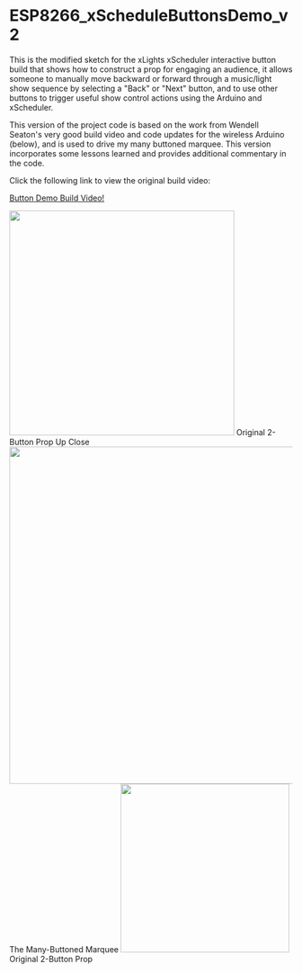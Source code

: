 # ESP8266_xScheduleButtonsDemo_v2

This is the modified sketch for the xLights xScheduler interactive button build that shows how to construct a prop for engaging an audience, it allows someone to manually move backward or forward through a music/light show sequence by selecting a "Back" or "Next" button, and to use other buttons to trigger useful show control actions using the Arduino and xScheduler.

This version of the project code is based on the work from Wendell Seaton's very good build video and code updates for the wireless Arduino (below), and is used to drive my many buttoned marquee. This version incorporates some lessons learned and provides additional commentary in the code.

Click the following link to view the original build video:

<a href="https://youtu.be/8NWRenqEm_Y">Button Demo Build Video!</a>

<img src="Images/xScheduleButtonView.png" width="400">
Original 2-Button Prop Up Close

<img src="Images/MarqueeExample.jpg" width="600">
The Many-Buttoned Marquee

<img src="Images/xScheduleBtnSystem.png" width="300">
Original 2-Button Prop